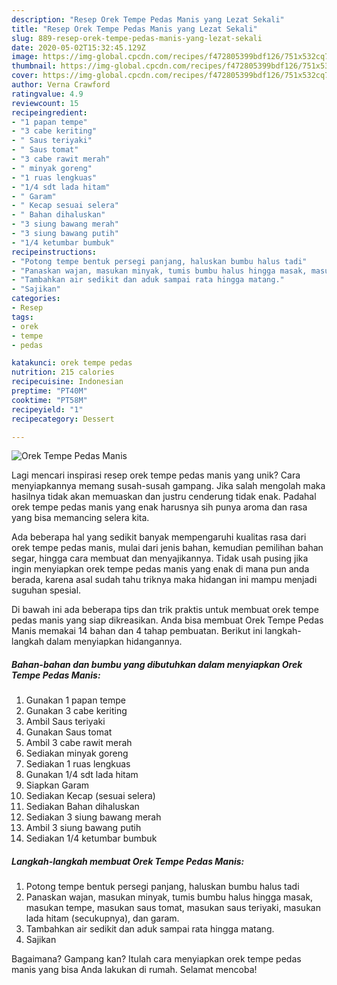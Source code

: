 ```yaml
---
description: "Resep Orek Tempe Pedas Manis yang Lezat Sekali"
title: "Resep Orek Tempe Pedas Manis yang Lezat Sekali"
slug: 889-resep-orek-tempe-pedas-manis-yang-lezat-sekali
date: 2020-05-02T15:32:45.129Z
image: https://img-global.cpcdn.com/recipes/f472805399bdf126/751x532cq70/orek-tempe-pedas-manis-foto-resep-utama.jpg
thumbnail: https://img-global.cpcdn.com/recipes/f472805399bdf126/751x532cq70/orek-tempe-pedas-manis-foto-resep-utama.jpg
cover: https://img-global.cpcdn.com/recipes/f472805399bdf126/751x532cq70/orek-tempe-pedas-manis-foto-resep-utama.jpg
author: Verna Crawford
ratingvalue: 4.9
reviewcount: 15
recipeingredient:
- "1 papan tempe"
- "3 cabe keriting"
- " Saus teriyaki"
- " Saus tomat"
- "3 cabe rawit merah"
- " minyak goreng"
- "1 ruas lengkuas"
- "1/4 sdt lada hitam"
- " Garam"
- " Kecap sesuai selera"
- " Bahan dihaluskan"
- "3 siung bawang merah"
- "3 siung bawang putih"
- "1/4 ketumbar bumbuk"
recipeinstructions:
- "Potong tempe bentuk persegi panjang, haluskan bumbu halus tadi"
- "Panaskan wajan, masukan minyak, tumis bumbu halus hingga masak, masukan tempe, masukan saus tomat, masukan saus teriyaki, masukan lada hitam (secukupnya), dan garam."
- "Tambahkan air sedikit dan aduk sampai rata hingga matang."
- "Sajikan"
categories:
- Resep
tags:
- orek
- tempe
- pedas

katakunci: orek tempe pedas 
nutrition: 215 calories
recipecuisine: Indonesian
preptime: "PT40M"
cooktime: "PT58M"
recipeyield: "1"
recipecategory: Dessert

---
```



![Orek Tempe Pedas Manis](https://img-global.cpcdn.com/recipes/f472805399bdf126/751x532cq70/orek-tempe-pedas-manis-foto-resep-utama.jpg)

Lagi mencari inspirasi resep orek tempe pedas manis yang unik? Cara menyiapkannya memang susah-susah gampang. Jika salah mengolah maka hasilnya tidak akan memuaskan dan justru cenderung tidak enak. Padahal orek tempe pedas manis yang enak harusnya sih punya aroma dan rasa yang bisa memancing selera kita.

Ada beberapa hal yang sedikit banyak mempengaruhi kualitas rasa dari orek tempe pedas manis, mulai dari jenis bahan, kemudian pemilihan bahan segar, hingga cara membuat dan menyajikannya. Tidak usah pusing jika ingin menyiapkan orek tempe pedas manis yang enak di mana pun anda berada, karena asal sudah tahu triknya maka hidangan ini mampu menjadi suguhan spesial.




Di bawah ini ada beberapa tips dan trik praktis untuk membuat orek tempe pedas manis yang siap dikreasikan. Anda bisa membuat Orek Tempe Pedas Manis memakai 14 bahan dan 4 tahap pembuatan. Berikut ini langkah-langkah dalam menyiapkan hidangannya.

<!--inarticleads1-->

##### Bahan-bahan dan bumbu yang dibutuhkan dalam menyiapkan Orek Tempe Pedas Manis:

1. Gunakan 1 papan tempe
1. Gunakan 3 cabe keriting
1. Ambil  Saus teriyaki
1. Gunakan  Saus tomat
1. Ambil 3 cabe rawit merah
1. Sediakan  minyak goreng
1. Sediakan 1 ruas lengkuas
1. Gunakan 1/4 sdt lada hitam
1. Siapkan  Garam
1. Sediakan  Kecap (sesuai selera)
1. Sediakan  Bahan dihaluskan
1. Sediakan 3 siung bawang merah
1. Ambil 3 siung bawang putih
1. Sediakan 1/4 ketumbar bumbuk




<!--inarticleads2-->

##### Langkah-langkah membuat Orek Tempe Pedas Manis:

1. Potong tempe bentuk persegi panjang, haluskan bumbu halus tadi
1. Panaskan wajan, masukan minyak, tumis bumbu halus hingga masak, masukan tempe, masukan saus tomat, masukan saus teriyaki, masukan lada hitam (secukupnya), dan garam.
1. Tambahkan air sedikit dan aduk sampai rata hingga matang.
1. Sajikan




Bagaimana? Gampang kan? Itulah cara menyiapkan orek tempe pedas manis yang bisa Anda lakukan di rumah. Selamat mencoba!
